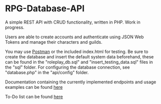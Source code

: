 # RPG-Database-API
A simple REST API with CRUD functionality, written in PHP. Work in progress.

Users are able to create accounts and authenticate using JSON Web Tokens and manage their characters and guilds.

You may use [Postman](https://www.getpostman.com/) or the included index.html for testing. Be sure to create the database and insert the default system data beforehand, these can be found in the "roleplay_db.sql" and "insert_testing_data.sql" files in the "sql" folder. For configuring the database connection, see "database.php" in the "api/config" folder.

Documentation containing the currently implemented endpoints and usage examples can be found [here](https://docs.google.com/document/d/1xvSvLrGeJU_VLeBW7nV-gzn-9oFkOdI6aPDLhsmqhvw/edit?usp=sharing)

To-Do list can be found [here](https://docs.google.com/document/d/14rBCgFyk-uCd8XTIJpeIB4QUsBQ9p7f_c9usZRg_LZc/edit?usp=sharing)
